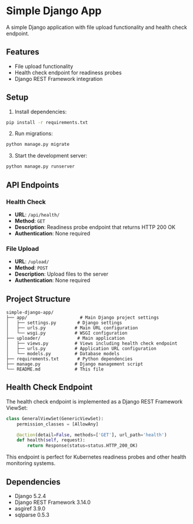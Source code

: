 # Simple Django App

A simple Django application with file upload functionality and health check endpoint.

## Features

- File upload functionality
- Health check endpoint for readiness probes
- Django REST Framework integration

## Setup

1. Install dependencies:
```bash
pip install -r requirements.txt
```

2. Run migrations:
```bash
python manage.py migrate
```

3. Start the development server:
```bash
python manage.py runserver
```

## API Endpoints

### Health Check
- **URL**: `/api/health/`
- **Method**: `GET`
- **Description**: Readiness probe endpoint that returns HTTP 200 OK
- **Authentication**: None required

### File Upload
- **URL**: `/upload/`
- **Method**: `POST`
- **Description**: Upload files to the server
- **Authentication**: None required

## Project Structure

```
simple-django-app/
├── app/                    # Main Django project settings
│   ├── settings.py        # Django settings
│   ├── urls.py           # Main URL configuration
│   └── wsgi.py           # WSGI configuration
├── uploader/              # Main application
│   ├── views.py          # Views including health check endpoint
│   ├── urls.py           # Application URL configuration
│   └── models.py         # Database models
├── requirements.txt       # Python dependencies
├── manage.py             # Django management script
└── README.md             # This file
```

## Health Check Endpoint

The health check endpoint is implemented as a Django REST Framework ViewSet:

```python
class GeneralViewSet(GenericViewSet):
    permission_classes = [AllowAny]

    @action(detail=False, methods=['GET'], url_path='health')
    def health(self, request):
        return Response(status=status.HTTP_200_OK)
```

This endpoint is perfect for Kubernetes readiness probes and other health monitoring systems.

## Dependencies

- Django 5.2.4
- Django REST Framework 3.14.0
- asgiref 3.9.0
- sqlparse 0.5.3 